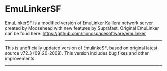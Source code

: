 # EmuLinkerSF
EmuLinkerSF is a modified version of EmuLinker Kaillera network server created by Moosehead with new features by Suprafast.
Original EmuLinker can be foud here: https://github.com/monospacesoftware/emulinker
******************
This is unofficially updated version of EmulinkeSF, based on original latest source v72.3 (09-20-2009).
This version includes bug fixes and other improvements.
******************
